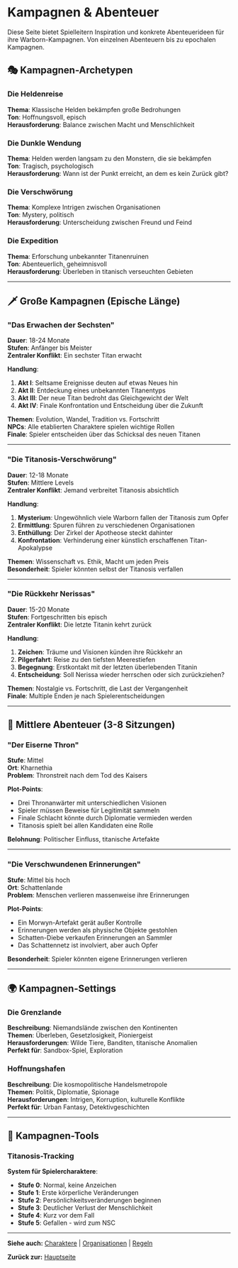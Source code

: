 # Kampagnen & Abenteuer

Diese Seite bietet Spielleitern Inspiration und konkrete Abenteuerideen für ihre Warborn-Kampagnen. Von einzelnen Abenteuern bis zu epochalen Kampagnen.

## 🎭 Kampagnen-Archetypen

### Die Heldenreise
**Thema**: Klassische Helden bekämpfen große Bedrohungen  
**Ton**: Hoffnungsvoll, episch  
**Herausforderung**: Balance zwischen Macht und Menschlichkeit  

### Die Dunkle Wendung
**Thema**: Helden werden langsam zu den Monstern, die sie bekämpfen  
**Ton**: Tragisch, psychologisch  
**Herausforderung**: Wann ist der Punkt erreicht, an dem es kein Zurück gibt?  

### Die Verschwörung
**Thema**: Komplexe Intrigen zwischen Organisationen  
**Ton**: Mystery, politisch  
**Herausforderung**: Unterscheidung zwischen Freund und Feind  

### Die Expedition
**Thema**: Erforschung unbekannter Titanenruinen  
**Ton**: Abenteuerlich, geheimnisvoll  
**Herausforderung**: Überleben in titanisch verseuchten Gebieten  

---

## 🗡️ Große Kampagnen (Epische Länge)

### "Das Erwachen der Sechsten"
**Dauer**: 18-24 Monate  
**Stufen**: Anfänger bis Meister  
**Zentraler Konflikt**: Ein sechster Titan erwacht  

**Handlung**:
1. **Akt I**: Seltsame Ereignisse deuten auf etwas Neues hin
2. **Akt II**: Entdeckung eines unbekannten Titanentyps
3. **Akt III**: Der neue Titan bedroht das Gleichgewicht der Welt
4. **Akt IV**: Finale Konfrontation und Entscheidung über die Zukunft

**Themen**: Evolution, Wandel, Tradition vs. Fortschritt  
**NPCs**: Alle etablierten Charaktere spielen wichtige Rollen  
**Finale**: Spieler entscheiden über das Schicksal des neuen Titanen  

---

### "Die Titanosis-Verschwörung"
**Dauer**: 12-18 Monate  
**Stufen**: Mittlere Levels  
**Zentraler Konflikt**: Jemand verbreitet Titanosis absichtlich  

**Handlung**:
1. **Mysterium**: Ungewöhnlich viele Warborn fallen der Titanosis zum Opfer
2. **Ermittlung**: Spuren führen zu verschiedenen Organisationen
3. **Enthüllung**: Der Zirkel der Apotheose steckt dahinter
4. **Konfrontation**: Verhinderung einer künstlich erschaffenen Titan-Apokalypse

**Themen**: Wissenschaft vs. Ethik, Macht um jeden Preis  
**Besonderheit**: Spieler könnten selbst der Titanosis verfallen  

---

### "Die Rückkehr Nerissas"
**Dauer**: 15-20 Monate  
**Stufen**: Fortgeschritten bis episch  
**Zentraler Konflikt**: Die letzte Titanin kehrt zurück  

**Handlung**:
1. **Zeichen**: Träume und Visionen künden ihre Rückkehr an
2. **Pilgerfahrt**: Reise zu den tiefsten Meerestiefen
3. **Begegnung**: Erstkontakt mit der letzten überlebenden Titanin
4. **Entscheidung**: Soll Nerissa wieder herrschen oder sich zurückziehen?

**Themen**: Nostalgie vs. Fortschritt, die Last der Vergangenheit  
**Finale**: Multiple Enden je nach Spielerentscheidungen  

---

## 🎯 Mittlere Abenteuer (3-8 Sitzungen)

### "Der Eiserne Thron"
**Stufe**: Mittel  
**Ort**: Kharnethia  
**Problem**: Thronstreit nach dem Tod des Kaisers  

**Plot-Points**:
- Drei Thronanwärter mit unterschiedlichen Visionen
- Spieler müssen Beweise für Legitimität sammeln
- Finale Schlacht könnte durch Diplomatie vermieden werden
- Titanosis spielt bei allen Kandidaten eine Rolle

**Belohnung**: Politischer Einfluss, titanische Artefakte  

---

### "Die Verschwundenen Erinnerungen"
**Stufe**: Mittel bis hoch  
**Ort**: Schattenlande  
**Problem**: Menschen verlieren massenweise ihre Erinnerungen  

**Plot-Points**:
- Ein Morwyn-Artefakt gerät außer Kontrolle
- Erinnerungen werden als physische Objekte gestohlen
- Schatten-Diebe verkaufen Erinnerungen an Sammler
- Das Schattennetz ist involviert, aber auch Opfer

**Besonderheit**: Spieler könnten eigene Erinnerungen verlieren  

---

## 🌍 Kampagnen-Settings

### Die Grenzlande
**Beschreibung**: Niemandslände zwischen den Kontinenten  
**Themen**: Überleben, Gesetzlosigkeit, Pioniergeist  
**Herausforderungen**: Wilde Tiere, Banditen, titanische Anomalien  
**Perfekt für**: Sandbox-Spiel, Exploration  

### Hoffnungshafen
**Beschreibung**: Die kosmopolitische Handelsmetropole  
**Themen**: Politik, Diplomatie, Spionage  
**Herausforderungen**: Intrigen, Korruption, kulturelle Konflikte  
**Perfekt für**: Urban Fantasy, Detektivgeschichten  

---

## 🎲 Kampagnen-Tools

### Titanosis-Tracking
**System für Spielercharaktere**:
- **Stufe 0**: Normal, keine Anzeichen
- **Stufe 1**: Erste körperliche Veränderungen
- **Stufe 2**: Persönlichkeitsveränderungen beginnen
- **Stufe 3**: Deutlicher Verlust der Menschlichkeit
- **Stufe 4**: Kurz vor dem Fall
- **Stufe 5**: Gefallen - wird zum NSC

---

**Siehe auch:** [Charaktere](Charaktere.md) | [Organisationen](Organisationen.md) | [Regeln](Regeln.md)

**Zurück zur:** [Hauptseite](README.md)